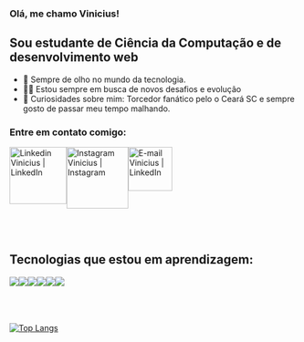  
### Olá, me chamo Vinicius!

## Sou estudante de Ciência da Computação e de desenvolvimento web
- 🧐 Sempre de olho no mundo da tecnologia.
- 👨‍💻 Estou sempre em busca de novos desafios e evolução
- 🤯 Curiosidades sobre mim: Torcedor fanático pelo o Ceará SC e sempre gosto de passar meu tempo malhando.


### Entre em contato comigo:
<div style="display: flex; flex-wrap: wrap;">
<a href="https://www.linkedin.com/in/vinicius-nogueira-396a07205/" ><img alt="Linkedin Vinicius | LinkedIn" width="100px" src="https://img.shields.io/badge/LinkedIn-0077B5?style=for-the-badge&logo=linkedin&logoColor=white" /></a>
<a href="https://www.instagram.com/vini_nogueira777/"><img alt="Instagram Vinicius | Instagram" width="108px" src="https://img.shields.io/badge/Instagram-E4405F?style=for-the-badge&logo=instagram&logoColor=white" /></a>
<a href="mailto:viniciushals@gmail.com" ><img alt="E-mail Vinicius | LinkedIn" width="77px" src="https://img.shields.io/badge/Gmail-D14836?style=for-the-badge&logo=gmail&logoColor=white" /></a>
</div>

<br/><br/>

## Tecnologias que estou em aprendizagem:
<div style="display: flex; flex-wrap: wrap;">
<img src="https://img.shields.io/badge/HTML5-E34F26?style=for-the-badge&logo=html5&logoColor=white"/>
<img  src="https://img.shields.io/badge/CSS3-1572B6?style=for-the-badge&logo=css3&logoColor=white"/>
<img src="https://img.shields.io/badge/sass-ff69b4?style=for-the-badge&logo=sass&logoColor=white"/>
<img  src="https://img.shields.io/badge/Bootstrap-563D7C?style=for-the-badge&logo=bootstrap&logoColor=white"/>
<img  src="https://img.shields.io/badge/PHP-777BB4?style=for-the-badge&logo=php&logoColor=white"/>
<img  src="https://img.shields.io/badge/JAVASCRIPT-yellow?style=for-the-badge&logo=javascript&logoColor=white"/>
</div>
<br/><br/><br/>



[![Top Langs](https://github-readme-stats.vercel.app/api/top-langs/?username=xVini777x&theme=blue-green)](https://github.com/anuraghazra/github-readme-stats)         



